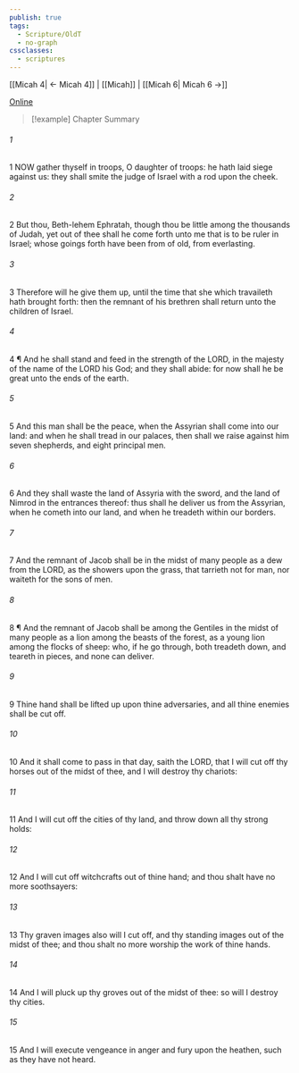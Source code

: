 ```yaml
---
publish: true
tags:
  - Scripture/OldT
  - no-graph
cssclasses:
  - scriptures
---
```

[[Micah 4| ← Micah 4]] | [[Micah]] | [[Micah 6| Micah 6 →]]

[Online](https://churchofjesuschrist.org/study/scriptures/ot/micah/5?lang=eng)

>[!example] Chapter Summary
>
###### 1
1 NOW gather thyself in troops, O daughter of troops: he hath laid siege against us: they shall smite the judge of Israel with a rod upon the cheek.
###### 2
2 But thou, Beth-lehem Ephratah, though thou be little among the thousands of Judah, yet out of thee shall he come forth unto me that is to be ruler in Israel; whose goings forth have been from of old, from everlasting.
###### 3
3 Therefore will he give them up, until the time that she which travaileth hath brought forth: then the remnant of his brethren shall return unto the children of Israel.
###### 4
4 ¶ And he shall stand and feed in the strength of the LORD, in the majesty of the name of the LORD his God; and they shall abide: for now shall he be great unto the ends of the earth.
###### 5
5 And this man shall be the peace, when the Assyrian shall come into our land: and when he shall tread in our palaces, then shall we raise against him seven shepherds, and eight principal men.
###### 6
6 And they shall waste the land of Assyria with the sword, and the land of Nimrod in the entrances thereof: thus shall he deliver us from the Assyrian, when he cometh into our land, and when he treadeth within our borders.
###### 7
7 And the remnant of Jacob shall be in the midst of many people as a dew from the LORD, as the showers upon the grass, that tarrieth not for man, nor waiteth for the sons of men.
###### 8
8 ¶ And the remnant of Jacob shall be among the Gentiles in the midst of many people as a lion among the beasts of the forest, as a young lion among the flocks of sheep: who, if he go through, both treadeth down, and teareth in pieces, and none can deliver.
###### 9
9 Thine hand shall be lifted up upon thine adversaries, and all thine enemies shall be cut off.
###### 10
10 And it shall come to pass in that day, saith the LORD, that I will cut off thy horses out of the midst of thee, and I will destroy thy chariots:
###### 11
11 And I will cut off the cities of thy land, and throw down all thy strong holds:
###### 12
12 And I will cut off witchcrafts out of thine hand; and thou shalt have no more soothsayers:
###### 13
13 Thy graven images also will I cut off, and thy standing images out of the midst of thee; and thou shalt no more worship the work of thine hands.
###### 14
14 And I will pluck up thy groves out of the midst of thee: so will I destroy thy cities.
###### 15
15 And I will execute vengeance in anger and fury upon the heathen, such as they have not heard.



